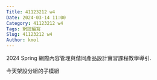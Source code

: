 ```yaml
---
Title: 41123212 w4
Date: 2024-03-14 11:00
Category: 41123212 w4
Tags: 網誌編寫
Slug: 41123212 w4
Author: kmol
---
```


2024 Spring 網際內容管理與偕同產品設計實習課程教學導引.

<!-- PELICAN_END_SUMMARY -->
今天架設分組的子模組